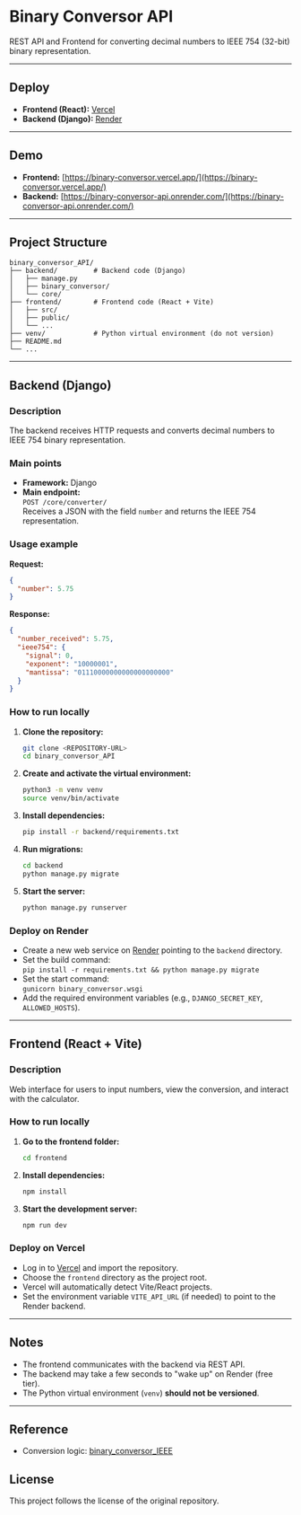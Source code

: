 # Binary Conversor API

REST API and Frontend for converting decimal numbers to IEEE 754 (32-bit) binary representation.

---

## Deploy

- **Frontend (React):** [Vercel](https://vercel.com/)
- **Backend (Django):** [Render](https://render.com/)

---

## Demo

- **Frontend:** [https://binary-conversor.vercel.app/](https://binary-conversor.vercel.app/)
- **Backend:** [https://binary-conversor-api.onrender.com/](https://binary-conversor-api.onrender.com/)

---

## Project Structure

```
binary_conversor_API/
├── backend/         # Backend code (Django)
│   ├── manage.py
│   ├── binary_conversor/
│   └── core/
├── frontend/        # Frontend code (React + Vite)
│   ├── src/
│   ├── public/
│   └── ...
├── venv/            # Python virtual environment (do not version)
├── README.md
└── ...
```

---

## Backend (Django)

### Description

The backend receives HTTP requests and converts decimal numbers to IEEE 754 binary representation.

### Main points

- **Framework:** Django
- **Main endpoint:**  
  `POST /core/converter/`  
  Receives a JSON with the field `number` and returns the IEEE 754 representation.

### Usage example

**Request:**
```json
{
  "number": 5.75
}
```

**Response:**
```json
{
  "number_received": 5.75,
  "ieee754": {
    "signal": 0,
    "exponent": "10000001",
    "mantissa": "01110000000000000000000"
  }
}
```

### How to run locally

1. **Clone the repository:**
   ```bash
   git clone <REPOSITORY-URL>
   cd binary_conversor_API
   ```

2. **Create and activate the virtual environment:**
   ```bash
   python3 -m venv venv
   source venv/bin/activate
   ```

3. **Install dependencies:**
   ```bash
   pip install -r backend/requirements.txt
   ```

4. **Run migrations:**
   ```bash
   cd backend
   python manage.py migrate
   ```

5. **Start the server:**
   ```bash
   python manage.py runserver
   ```

### Deploy on Render

- Create a new web service on [Render](https://render.com/) pointing to the `backend` directory.
- Set the build command:  
  `pip install -r requirements.txt && python manage.py migrate`
- Set the start command:  
  `gunicorn binary_conversor.wsgi`
- Add the required environment variables (e.g., `DJANGO_SECRET_KEY`, `ALLOWED_HOSTS`).

---

## Frontend (React + Vite)

### Description

Web interface for users to input numbers, view the conversion, and interact with the calculator.

### How to run locally

1. **Go to the frontend folder:**
   ```bash
   cd frontend
   ```

2. **Install dependencies:**
   ```bash
   npm install
   ```

3. **Start the development server:**
   ```bash
   npm run dev
   ```

### Deploy on Vercel

- Log in to [Vercel](https://vercel.com/) and import the repository.
- Choose the `frontend` directory as the project root.
- Vercel will automatically detect Vite/React projects.
- Set the environment variable `VITE_API_URL` (if needed) to point to the Render backend.

---

## Notes

- The frontend communicates with the backend via REST API.
- The backend may take a few seconds to "wake up" on Render (free tier).
- The Python virtual environment (`venv`) **should not be versioned**.

---

## Reference

- Conversion logic: [binary_conversor_IEEE](https://github.com/adhrianom/binary_conversor_IEEE)

## License

This project follows the license of the original repository.